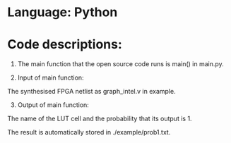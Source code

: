 # Language: Python

# Code descriptions:

1) The main function that the open source code runs is main() in main.py.


2) Input of main function:

The synthesised FPGA netlist as graph_intel.v in example.


3) Output of main function:

The name of the LUT cell and the probability that its output is 1.

The result is automatically stored in ./example/prob1.txt.
